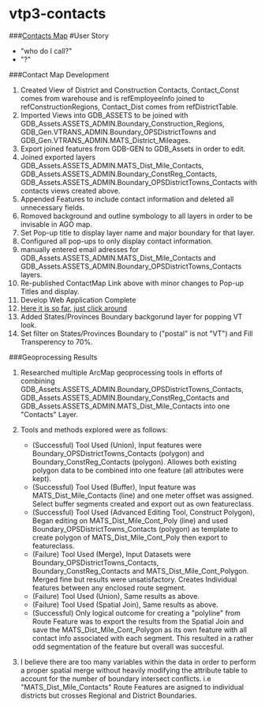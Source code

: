 vtp3-contacts
=============
###[Contacts Map](http://vtrans.maps.arcgis.com/apps/webappviewer/index.html?id=22c56fb498d147319f17860c5ed00796)
#User Story
- "who do I call?"
- "?"


###Contact Map Development

1. Created View of District and Construction Contacts, Contact_Const comes from warehouse  and is refEmployeeInfo joined to refConstructionRegions, 
Contact_Dist comes from refDistrictTable.
2. Imported Views into GDB_ASSETS to be joined with GDB_Assets.ASSETS_ADMIN.Boundary_Construction_Regions, GDB_Gen.VTRANS_ADMIN.Boundary_OPSDistrictTowns and GDB_Gen.VTRANS_ADMIN.MATS_District_Mileages.
3. Export joined features from GDB-GEN to GDB_Assets in order to edit.
4. Joined exported layers GDB_Assets.ASSETS_ADMIN.MATS_Dist_Mile_Contacts, GDB_Assets.ASSETS_ADMIN.Boundary_ConstReg_Contacts, GDB_Assets.ASSETS_ADMIN.Boundary_OPSDistrictTowns_Contacts with contacts views created above.
5. Appended Features to include contact information and deleted all unnecessary fields.
6. Romoved background and outline symbology to all layers in order to be invisable in AGO map.
7. Set Pop-up title to display layer name and major boundary for that layer.
8. Configured all pop-ups to only display contact information.
9. manually entered email adresses for GDB_Assets.ASSETS_ADMIN.MATS_Dist_Mile_Contacts and GDB_Assets.ASSETS_ADMIN.Boundary_OPSDistrictTowns_Contacts layers.
10. Re-published ContactMap Link above with minor changes to Pop-up Titles and display.
11. Develop Web Application Complete
12. [Here it is so far, just click around](http://vtrans.maps.arcgis.com/apps/webappviewer/index.html?id=22c56fb498d147319f17860c5ed00796)
13. Added States/Provinces Boundary backgorund layer for popping VT look.
14. Set filter on States/Provinces Boundary to ("postal" is not "VT") and Fill Transperency to 70%.

###Geoprocessing Results
1. Researched multiple ArcMap geoprocessing tools in efforts of combining GDB_Assets.ASSETS_ADMIN.Boundary_OPSDistrictTowns_Contacts, GDB_Assets.ASSETS_ADMIN.Boundary_ConstReg_Contacts and GDB_Assets.ASSETS_ADMIN.MATS_Dist_Mile_Contacts into one "Contacts" Layer.
2. Tools and methods explored were as follows:
	- (Successful) Tool Used (Union), Input features were Boundary_OPSDistrictTowns_Contacts (polygon) and Boundary_ConstReg_Contacts (polygon). Allowes both existing polygon data to be combined into one feature (all attributes were kept). 
	- (Successful) Tool Used (Buffer), Input feature was MATS_Dist_Mile_Contacts (line) and one meter offset was assigned. Select buffer segments created and export out as own featureclass.
	- (Successful) Tool Used (Advanced Editing Tool, Construct Polygon), Began editing on MATS_Dist_Mile_Cont_Poly (line) and used Boundary_OPSDistrictTowns_Contacts (polygon) as template to create polygon of MATS_Dist_Mile_Cont_Poly then export to featureclass.
	- (Failure) Tool Used (Merge), Input Datasets were Boundary_OPSDistrictTowns_Contacts, Boundary_ConstReg_Contacts and MATS_Dist_Mile_Cont_Polygon. Merged fine but results were unsatisfactory. Creates Individual features between any enclosed route segment. 
	- (Failure) Tool Used (Union), Same results as above.
	- (Failure) Tool Used (Spatial Join), Same results as above.   
	- (Successful) Only logical outcome for creating a "polyline" from Route Feature was to export the results from the Spatial Join and save the MATS_Dist_Mile_Cont_Polygon as its own feature with all contact info associated with each segment. This resulted in a rather odd segmentation of the feature but overall was succesful.

3. I believe there are too many variables within the data in order to perform a proper spatial merge without heavily modifying the attribute table to account for the number of boundary intersect conflicts. i.e  "MATS_Dist_Mile_Contacts" Route Features are asigned to individual districts but crosses Regional and District Boundaries.
